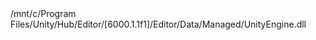 <ItemGroup>
    <Reference Include="UnityEngine">
        <HintPath>/mnt/c/Program Files/Unity/Hub/Editor/[6000.1.1f1]/Editor/Data/Managed/UnityEngine.dll</HintPath>
    </Reference>
</ItemGroup>